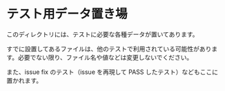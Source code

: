 # テスト用データ置き場

このディレクトリには、テストに必要な各種データが置いてあります。

すでに設置してあるファイルは、他のテストで利用されている可能性があります。必要でない限り、ファイル名や値などは変更しないでください。

また、issue fix のテスト（issue を再現して PASS したテスト）などもここに置かれます。
